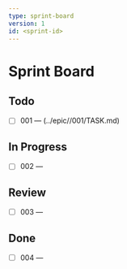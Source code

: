 ```yaml
---
type: sprint-board
version: 1
id: <sprint-id>
---
```


# Sprint <sprint-id> Board

## Todo
- [ ] 001 — <task title> (../epic/<epic-key>/001/TASK.md)

## In Progress
- [ ] 002 — <task title>

## Review
- [ ] 003 — <task title>

## Done
- [ ] 004 — <task title>


